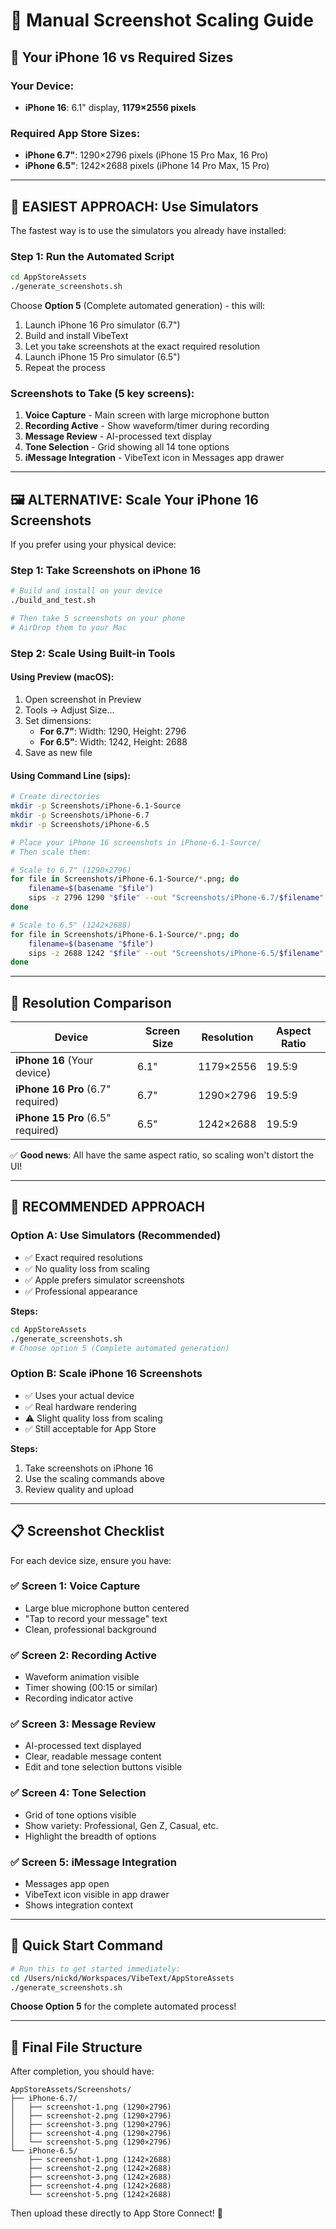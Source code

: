 # 📱 Manual Screenshot Scaling Guide

## 🎯 Your iPhone 16 vs Required Sizes

### Your Device:
- **iPhone 16**: 6.1" display, **1179×2556 pixels**

### Required App Store Sizes:
- **iPhone 6.7"**: 1290×2796 pixels (iPhone 15 Pro Max, 16 Pro)
- **iPhone 6.5"**: 1242×2688 pixels (iPhone 14 Pro Max, 15 Pro)

---

## 🔧 **EASIEST APPROACH: Use Simulators**

The fastest way is to use the simulators you already have installed:

### Step 1: Run the Automated Script
```bash
cd AppStoreAssets
./generate_screenshots.sh
```

Choose **Option 5** (Complete automated generation) - this will:
1. Launch iPhone 16 Pro simulator (6.7")
2. Build and install VibeText 
3. Let you take screenshots at the exact required resolution
4. Launch iPhone 15 Pro simulator (6.5") 
5. Repeat the process

### Screenshots to Take (5 key screens):
1. **Voice Capture** - Main screen with large microphone button
2. **Recording Active** - Show waveform/timer during recording
3. **Message Review** - AI-processed text display
4. **Tone Selection** - Grid showing all 14 tone options
5. **iMessage Integration** - VibeText icon in Messages app drawer

---

## 🖼️ **ALTERNATIVE: Scale Your iPhone 16 Screenshots**

If you prefer using your physical device:

### Step 1: Take Screenshots on iPhone 16
```bash
# Build and install on your device
./build_and_test.sh

# Then take 5 screenshots on your phone
# AirDrop them to your Mac
```

### Step 2: Scale Using Built-in Tools

#### Using Preview (macOS):
1. Open screenshot in Preview
2. Tools → Adjust Size...
3. Set dimensions:
   - **For 6.7"**: Width: 1290, Height: 2796
   - **For 6.5"**: Width: 1242, Height: 2688
4. Save as new file

#### Using Command Line (sips):
```bash
# Create directories
mkdir -p Screenshots/iPhone-6.1-Source
mkdir -p Screenshots/iPhone-6.7  
mkdir -p Screenshots/iPhone-6.5

# Place your iPhone 16 screenshots in iPhone-6.1-Source/
# Then scale them:

# Scale to 6.7" (1290×2796)
for file in Screenshots/iPhone-6.1-Source/*.png; do
    filename=$(basename "$file")
    sips -z 2796 1290 "$file" --out "Screenshots/iPhone-6.7/$filename"
done

# Scale to 6.5" (1242×2688)  
for file in Screenshots/iPhone-6.1-Source/*.png; do
    filename=$(basename "$file")
    sips -z 2688 1242 "$file" --out "Screenshots/iPhone-6.5/$filename"
done
```

---

## 📐 **Resolution Comparison**

| Device | Screen Size | Resolution | Aspect Ratio |
|--------|-------------|------------|--------------|
| **iPhone 16** (Your device) | 6.1" | 1179×2556 | 19.5:9 |
| **iPhone 16 Pro** (6.7" required) | 6.7" | 1290×2796 | 19.5:9 |
| **iPhone 15 Pro** (6.5" required) | 6.5" | 1242×2688 | 19.5:9 |

✅ **Good news**: All have the same aspect ratio, so scaling won't distort the UI!

---

## 🎯 **RECOMMENDED APPROACH**

### **Option A: Use Simulators (Recommended)**
- ✅ Exact required resolutions
- ✅ No quality loss from scaling
- ✅ Apple prefers simulator screenshots
- ✅ Professional appearance

**Steps:**
```bash
cd AppStoreAssets
./generate_screenshots.sh
# Choose option 5 (Complete automated generation)
```

### **Option B: Scale iPhone 16 Screenshots**
- ✅ Uses your actual device
- ✅ Real hardware rendering
- ⚠️ Slight quality loss from scaling
- ✅ Still acceptable for App Store

**Steps:**
1. Take screenshots on iPhone 16
2. Use the scaling commands above
3. Review quality and upload

---

## 📋 **Screenshot Checklist**

For each device size, ensure you have:

### ✅ **Screen 1: Voice Capture**
- Large blue microphone button centered
- "Tap to record your message" text
- Clean, professional background

### ✅ **Screen 2: Recording Active**  
- Waveform animation visible
- Timer showing (00:15 or similar)
- Recording indicator active

### ✅ **Screen 3: Message Review**
- AI-processed text displayed
- Clear, readable message content
- Edit and tone selection buttons visible

### ✅ **Screen 4: Tone Selection**
- Grid of tone options visible
- Show variety: Professional, Gen Z, Casual, etc.
- Highlight the breadth of options

### ✅ **Screen 5: iMessage Integration**
- Messages app open
- VibeText icon visible in app drawer
- Shows integration context

---

## 🚀 **Quick Start Command**

```bash
# Run this to get started immediately:
cd /Users/nickd/Workspaces/VibeText/AppStoreAssets
./generate_screenshots.sh
```

**Choose Option 5** for the complete automated process!

---

## 📱 **Final File Structure**

After completion, you should have:
```
AppStoreAssets/Screenshots/
├── iPhone-6.7/
│   ├── screenshot-1.png (1290×2796)
│   ├── screenshot-2.png (1290×2796)  
│   ├── screenshot-3.png (1290×2796)
│   ├── screenshot-4.png (1290×2796)
│   └── screenshot-5.png (1290×2796)
└── iPhone-6.5/
    ├── screenshot-1.png (1242×2688)
    ├── screenshot-2.png (1242×2688)
    ├── screenshot-3.png (1242×2688) 
    ├── screenshot-4.png (1242×2688)
    └── screenshot-5.png (1242×2688)
```

Then upload these directly to App Store Connect! 🎉